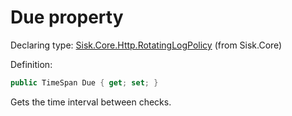 <!--

Copyrights 2023 Sisk Framework - CypherPotato
Published under MIT license

!!! DO NOT EDIT THIS FILE !!!
This file was generated by a tool in the Sisk package. To edit the information in this documentation,
edit the XML documentation present in the Sisk source code.

-->


# Due property

Declaring type: [Sisk.Core.Http.RotatingLogPolicy](/read?q=/contents/spec/Sisk.Core.Http.RotatingLogPolicy.md) (from Sisk.Core)


Definition:

```cs
public TimeSpan Due { get; set; }
```

Gets the time interval between checks.

